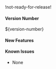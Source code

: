 !not-ready-for-release!

#### Version Number
${version-number}

#### New Features

#### Known Issues
 - None

